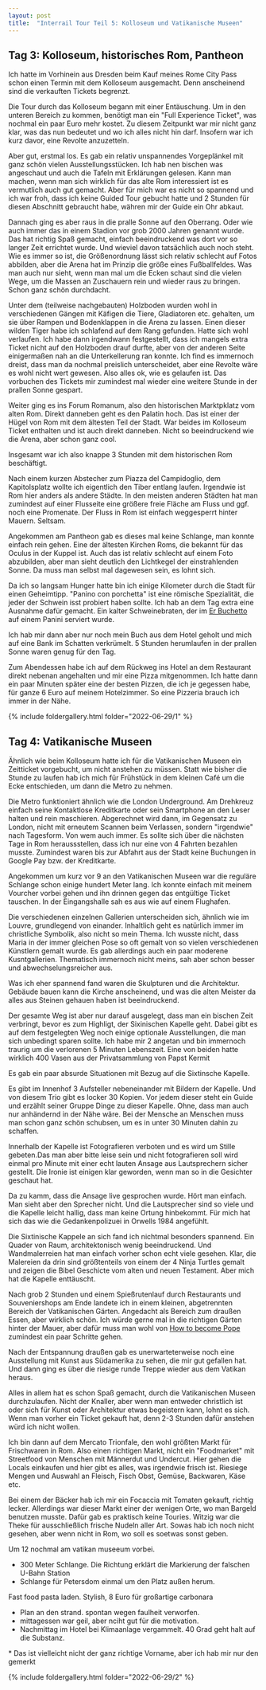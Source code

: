 ```yaml
---
layout: post
title:  "Interrail Tour Teil 5: Kolloseum und Vatikanische Museen"
---
```


## Tag 3: Kolloseum, historisches Rom, Pantheon
Ich hatte im Vorhinein aus Dresden beim Kauf meines Rome City Pass schon einen Termin mit dem Kolloseum ausgemacht.
Denn anscheinend sind die verkauften Tickets begrenzt.
 	
Die Tour durch das Kolloseum begann mit einer Entäuschung. Um in den unteren Bereich zu kommen, benötigt man ein "Full Experience Ticket", was nochmal ein paar Euro mehr kostet.
Zu diesem Zeitpunkt war mir nicht ganz klar, was das nun bedeutet und wo ich alles nicht hin darf.
Insofern war ich kurz davor, eine Revolte anzuzetteln.

Aber gut, erstmal los. Es gab ein relativ unspannendes Vorgeplänkel mit ganz schön vielen Ausstellungsstücken.
Ich hab nen bischen was angeschaut und auch die Tafeln mit Erklärungen gelesen.
Kann man machen, wenn man sich wirklich für das alte Rom interessiert ist es vermutlich auch gut gemacht.
Aber für mich war es nicht so spannend und ich war froh, dass ich keine Guided Tour gebucht hatte und 2 Stunden für diesen Abschnitt gebraucht habe, währen mir der Guide ein Ohr abkaut.

Dannach ging es aber raus in die pralle Sonne auf den Oberrang.
Oder wie auch immer das in einem Stadion vor grob 2000 Jahren genannt wurde.
Das hat richtig Spaß gemacht, einfach beeindruckend was dort vor so langer Zeit errichtet wurde.
Und wieviel davon tatsächlich auch noch steht.
Wie es immer so ist, die Größenordnung lässt sich relativ schlecht auf Fotos abbilden, aber die Arena hat im Prinzip die größe eines Fußballfeldes.
Was man auch nur sieht, wenn man mal um die Ecken schaut sind die vielen Wege, um die Massen an Zuschauern rein und wieder raus zu bringen.
Schon ganz schön durchdacht.

Unter dem (teilweise nachgebauten) Holzboden wurden wohl in verschiedenen Gängen mit Käfigen die Tiere, Gladiatoren etc. gehalten, um sie über Rampen und Bodenklappen in die Arena zu lassen.
Einen dieser wilden Tiger habe ich schlafend auf dem Rang gefunden. Hatte sich wohl verlaufen.
Ich habe dann irgendwann festgestellt, dass ich mangels extra Ticket nicht auf den Holzboden drauf durfte, aber von der anderen Seite einigermaßen nah an die Unterkellerung ran konnte.
Ich find es immernoch dreist, dass man da nochmal preislich unterscheidet, aber eine Revolte wäre es wohl nicht wert gewesen.
Also alles ok, wie es gelaufen ist.
Das vorbuchen des Tickets mir zumindest mal wieder eine weitere Stunde in der prallen Sonne gespart.

Weiter ging es ins Forum Romanum, also den historischen Marktpklatz vom alten Rom.
Direkt danneben geht es den Palatin hoch. 
Das ist einer der Hügel von Rom mit dem ältesten Teil der Stadt.
War beides im Kolloseum Ticket enthalten und ist auch direkt danneben.
Nicht so beeindruckend wie die Arena, aber schon ganz cool.

Insgesamt war ich also knappe 3 Stunden mit dem historischen Rom beschäftigt.

Nach einem kurzen Abstecher zum Piazza del Campidoglio, dem Kapitolsplatz wollte ich eigentlich den Tiber entlang laufen.
Irgendwie ist Rom hier anders als andere Städte.
In den meisten anderen Städten hat man zumindest auf einer Flusseite eine größere freie Fläche am Fluss und ggf. noch eine Promenate. 
Der Fluss in Rom ist einfach weggesperrt hinter Mauern. Seltsam.

Angekommen am Pantheon gab es dieses mal keine Schlange, man konnte einfach rein gehen.
Eine der ältesten Kirchen Roms, die bekannt für das Oculus in der Kuppel ist.
Auch das ist relativ schlecht auf einem Foto abzubilden, aber man sieht deutlich den Lichtkegel der einstrahlenden Sonne.
Da muss man selbst mal dagewesen sein, es lohnt sich.

Da ich so langsam Hunger hatte bin ich einige Kilometer durch die Stadt für einen Geheimtipp.
"Panino con porchetta" ist eine römische Spezialität, die jeder der Schwein isst probiert haben sollte.
Ich hab an dem Tag extra eine Ausnahme dafür gemacht.
Ein kalter Schweinebraten, der im [Er Buchetto](https://g.page/Erbuchetto) auf einem Panini serviert wurde. 

Ich hab mir dann aber nur noch mein Buch aus dem Hotel geholt und mich auf eine Bank im Schatten verkrümelt.
5 Stunden herumlaufen in der prallen Sonne waren genug für den Tag.

Zum Abendessen habe ich auf dem Rückweg ins Hotel an dem Restaurant direkt nebenan angehalten und mir eine Pizza mitgenommen.
Ich hatte dann ein paar Minuten später eine der besten Pizzen, die ich je gegessen habe, für ganze 6 Euro auf meinem Hotelzimmer.
So eine Pizzeria brauch ich immer in der Nähe.

{% include foldergallery.html folder="2022-06-29/1" %}

## Tag 4: Vatikanische Museen
Ähnlich wie beim Kolloseum hatte ich für die Vatikanischen Museen ein Zeitticket vorgebucht, um nicht anstehen zu müssen.
Statt wie bisher die Stunde zu laufen hab ich mich für Frühstück in dem kleinen Café um die Ecke entschieden, um dann die Metro zu nehmen.

Die Metro funktioniert ähnlich wie die London Underground.
Am Drehkreuz einfach seine Kontaktlose Kreditkarte oder sein Smartphone an den Leser halten und rein maschieren.
Abgerechnet wird dann, im Gegensatz zu London, nicht mit erneutem Scannen beim Verlassen, sondern "irgendwie" nach Tagesform.
Von wem auch immer.
Es sollte sich über die nächsten Tage in Rom heraussstellen, dass ich nur eine von 4 Fahrten bezahlen musste. Zumindest waren bis zur Abfahrt aus der Stadt keine Buchungen in Google Pay bzw. der Kreditkarte. 

Angekommen um kurz vor 9 an den Vatikanischen Museen war die reguläre Schlange schon einige hundert Meter lang.
Ich konnte einfach mit meinem Vourcher vorbei gehen und ihn drinnen gegen das entgültige Ticket tauschen.
In der Eingangshalle sah es aus wie auf einem Flughafen.

Die verschiedenen einzelnen Gallerien unterscheiden sich, ähnlich wie im Louvre, grundlegend von einander.
Inhaltlich geht es natürlich immer im christliche Symbolik, also nicht so mein Thema.
Ich wusste nicht, dass Maria in der immer gleichen Pose so oft gemalt von so vielen verschiedenen Künstlern gemalt wurde.
Es gab allerdings auch ein paar moderene Kusntgallerien. Thematisch immernoch nicht meins, sah aber schon besser und abwechselungsreicher aus.

Was ich eher spannend fand waren die Skulpturen und die Architektur.
Gebäude bauen kann die Kirche anscheinend, und was die alten Meister da alles aus Steinen gehauen haben ist beeindruckend.

Der gesamte Weg ist aber nur darauf ausgelegt, dass man ein bischen Zeit verbringt, bevor es zum Highligt, der Sixinischen Kapelle geht.
Dabei gibt es auf dem festgelegten Weg noch einige optionale Ausstellungen, die man sich unbedingt sparen sollte.
Ich habe mir 2 angetan und bin immernoch traurig um die verlorenen 5 Minuten Lebenszeit.
Eine von beiden hatte wirklich 400 Vasen aus der Privatsammlung von Papst Kermit 

Es gab ein paar absurde Situationen mit Bezug auf die Sixtinsche Kapelle.

Es gibt im Innenhof 3 Aufsteller nebeneinander mit Bildern der Kapelle. Und von diesem Trio gibt es locker 30 Kopien.
Vor jedem dieser steht ein Guide und erzählt seiner Gruppe Dinge zu dieser Kapelle. Ohne, dass man auch nur anhändernd in der Nähe wäre.
Bei der Mensche an Menschen muss man schon ganz schön schubsen, um es in unter 30 Minuten dahin zu schaffen.

Innerhalb der Kapelle ist Fotografieren verboten und es wird um Stille gebeten.Das man aber bitte leise sein und nicht fotografieren soll wird einmal pro Minute mit einer echt lauten Ansage aus Lautsprechern sicher gestellt.
Die Ironie ist einigen klar geworden, wenn man so in die Gesichter geschaut hat.

Da zu kamm, dass die Ansage live gesprochen wurde.
Hört man einfach. 
Man sieht aber den Sprecher nicht.
Und die Lautsprecher sind so viele und die Kapelle leicht hallig, dass man keine Ortung hinbekommt.
Für mich hat sich das wie die Gedankenpolizuei in Orwells 1984 angefühlt.

Die Sixtinische Kappele an sich fand ich nichtmal besonders spannend.
Ein Quader von Raum, architektonisch wenig beeindruckend.
Und Wandmalerreien hat man einfach vorher schon echt viele gesehen.
Klar, die Malereien da drin sind größtenteils von einem der 4 Ninja Turtles gemalt und zeigen die Bibel Geschicte vom alten und neuen Testament.
Aber mich hat die Kapelle enttäuscht. 

Nach grob 2 Stunden und einem Spießrutenlauf durch Restaurants und Souveniershops am Ende landete ich in einem kleinen, abgetrennten Bereich der Vatikanischen Gärten.
Angedacht als Bereich zum draußen Essen, aber wirklich schön. 
Ich würde gerne mal in die richtigen Gärten hinter der Mauer, aber dafür muss man wohl von [How to become Pope](https://www.youtube.com/watch?v=kF8I_r9XT7A]) zumindest ein paar Schritte gehen.

Nach der Entspannung draußen gab es unerwarteterweise noch eine Ausstellung mit Kunst aus Südamerika zu sehen, die mir gut gefallen hat.
Und dann ging es über die riesige runde Treppe wieder aus dem Vatikan heraus.

Alles in allem hat es schon Spaß gemacht, durch die Vatikanischen Museen durchzulaufen.
Nicht der Knaller, aber wenn man entweder christlich ist oder sich für Kunst oder Architektur etwas begeistern kann, lohnt es sich.
Wenn man vorher ein Ticket gekauft hat, denn 2-3 Stunden dafür anstehen würd ich nicht wollen.

Ich bin dann auf dem Mercato Trionfale, den wohl größten Markt für Frischwaren in Rom.
Also einen richtigen Markt, nicht ein "Foodmarket" mit Streetfood von Menschen mit Männerdut und Undercut.
Hier gehen die Locals einkaufen und hier gibt es alles, was irgendwie frisch ist. 
Riesiege Mengen und Auswahl an Fleisch, Fisch Obst, Gemüse, Backwaren, Käse etc.

Bei einem der Bäcker hab ich mir ein Focaccia mit Tomaten gekauft, richtig lecker.
Allerdings war dieser Markt einer der wenigen Orte, wo man Bargeld benutzen musste.
Dafür gab es praktisch keine Touries.
Witzig war die Theke für ausschließlich frische Nudeln aller Art.
Sowas hab ich noch nicht gesehen, aber wenn nicht in Rom, wo soll es soetwas sonst geben.


Um 12 nochmal am vatikan museeum vorbei.
* 300 Meter Schlange. Die Richtung erklärt die Markierung der falschen U-Bahn Station 
* Schlange für Petersdom einmal um den Platz außen herum. 

Fast food pasta laden.
Stylish, 8 Euro für großartige carbonara 

* Plan an den strand. spontan wegen faulheit verworfen. 
* mittagessen war geil, aber nciht gut für die motivation.
* Nachmittag im Hotel bei Klimaanlage vergammelt. 40 Grad geht halt auf die Substanz.


\* Das ist vielleicht nicht der ganz richtige Vorname, aber ich hab mir nur den gemerkt

{% include foldergallery.html folder="2022-06-29/2" %}

